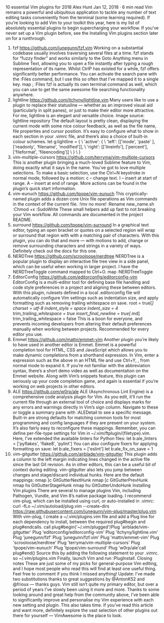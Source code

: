 10 essential Vim plugins for 2018 Alex Hunt Jan 12, 2018 · 6 min read
Vim remains a powerful and ubiquitous application to tackle any number of text editing tasks conveniently from the terminal (some learning required). If you’re looking to add Vim to your toolkit this year, here is my list of absolutely essential plugins to begin supercharging your workflow.
If you’ve never set up a Vim plugin before, see the Installing Vim plugins section later on for a runthrough.
1. fzf https://github.com/junegunn/fzf.vim Working on a substantial codebase usually involves traversing several files at a time. fzf stands for “fuzzy finder” and works similarly to the Goto Anything menu in Sublime Text, allowing you to open a file instantly after typing a rough representation of its name.
Whilst CtrlP has existed for a while, fzf offers significantly better performance. You can activate the search pane with the :Files command, but I use this so often that I’ve mapped it to a single key.
map ; :Files<CR>
fzf is actually its own terminal command as well, which you can use to get the same awesome file searching functionality anywhere.
2. lightline
https://github.com/itchyny/lightline.vim
Many users like to use a plugin to replace their statusline — whether as an improved visual aid (particularly in split panes), or just to make their editor more attractive. For me, lightline is an elegant and versatile choice.
Image source: lightline repository
The default layout is pretty clean, displaying the current mode with some nice colour feedback, as well as the file name, file properties and cursor position. It’s easy to configure what to show in each section in your .vimrc file, and there’s also a choice of built-in colour schemes.
let g:lightline = {
  \     'active': {
  \         'left': [['mode', 'paste' ], ['readonly', 'filename', 'modified']],
  \         'right': [['lineinfo'], ['percent'], ['fileformat', 'fileencoding']]
  \     }
  \ }
3. vim-multiple-cursors
https://github.com/terryma/vim-multiple-cursors
This is another plugin bringing a much-loved Sublime feature to Vim, doing exactly what it says in the name. You’ve got to love multiple selections.
To make a basic selection, use the Ctrl+N keystroke in normal mode, followed by a motion:
    c – change text.
    I – insert at start of range.
    A – insert at end of range.
More actions can be found in the plugin’s quick start information.
4. vim-eunuch
https://github.com/tpope/vim-eunuch
This cryptically-named plugin adds a dozen core Unix file operations as Vim commands in the context of the current file. :!mv no more!
:Rename new_name.sh
:Chmod +x
:SudoWrite
These small helpers add up fast to not breaking your Vim workflow. All commands are documented in the project README.
5. surround
https://github.com/tpope/vim-surround
In a graphical text editor, typing an open bracket or quotes on a selected region will wrap or surround that region with with a matching pair of characters.
With this plugin, you can do that and more — with motions to add, change or remove surrounding characters and strings in a variety of ways. Definitely check out the docs for this one.
6. NERDTree
https://github.com/scrooloose/nerdtree
NERDTree is a popular plugin to display an interactive file tree view in a side panel, which can be useful when working in larger project. I have the NERDTreeToggle command mapped to Ctrl+O.
map <C-o> :NERDTreeToggle<CR>
7. EditorConfig
https://github.com/editorconfig/editorconfig-vim
EditorConfig is a multi-editor tool for defining base file handling and code style preferences in a project and aligning these between editors. With this plugin, rulesets defined in a local .editorconfig file will automatically configure Vim settings such as indentation size, and apply formatting such as removing trailing whitespace on save.
root = true[*]
charset = utf-8
indent_style = space
indent_size = 4
trim_trailing_whitespace = true
insert_final_newline = true[*.md]
trim_trailing_whitespace = false
This is a boon for everyone, and prevents incoming developers from altering their default preferences manually when working between projects. Recommended for every editor you use.
8. Emmet
https://github.com/mattn/emmet-vim
Another plugin you’re likely to have used in another editor is Emmet. Emmet is a powerful completion tool for HTML, CSS and JavaScript which allows you to make dynamic completions from a shorthand expression.
In Vim, enter a expression such as the above in an HTML file and use Ctrl+Y, , from normal mode to expand it. If you’re not familiar with the abbreviation syntax, there’s a short demo video as well as documentation on the Emmet website. Along with Vim’s snippets feature, this plugin can seriously up your code completion game, and again is essential if you’re working on web projects in other editors.
9. ALE
https://github.com/w0rp/ale
ALE (Asynchronous Lint Engine) is a comprehensive code analysis plugin for Vim. As you edit, it’ll run the current file through an external tool of choice and displays marks for any errors and warnings directly in Vim’s sign column. Navigate to these or toggle a summary pane with :ALEDetail to see a specific message.
Built-in are strong defaults for matching common tools for most programming and config languages if they are present on your system. It’s also fairly easy to reconfigure these mappings. Remember, you can define per-file-type settings for Vim in ~/.vim/ftplugin/{filetype}.vim. Here, I’ve extended the available linters for Python files:
let b:ale_linters = ['pyflakes', 'flake8', 'pylint']
You can also configure fixers for applying formatting on save:
let b:ale_fixers = ['eslint']
let b:ale_fix_on_save = 1
10. vim-gitgutter
https://github.com/airblade/vim-gitgutter
This plugin adds a column to the left margin indicating lines changed in the active file since the last Git revision. As in other editors, this can be a useful bit of context during editing.
vim-gitgutter also lets you jump between changes and stage/discard individual hunks. Here are the default mappings:
nmap ]c <Plug>GitGutterNextHunk
nmap [c <Plug>GitGutterPrevHunk
nmap <Leader>hs <Plug>GitGutterStageHunk
nmap <Leader>hu <Plug>GitGutterUndoHunk
Installing Vim plugins
There are several to manage plugins Vim, including Pathogen, Vundle, and Vim 8’s native package loading. I recommend vim-plug, which can be installed using curl, or auto-installed in .vimrc:
curl -fLo ~/.vim/autoload/plug.vim --create-dirs \
    https://raw.githubusercontent.com/junegunn/vim-plug/master/plug.vim
With vim-plug, I create a ~/.vim/plugins.vim file and add a Plug line for each dependency to install, between the required plug#begin and plug#endcalls.
call plug#begin('~/.vim/plugged')Plug 'airblade/vim-gitgutter'
Plug 'editorconfig/editorconfig-vim'
Plug 'itchyny/lightline.vim'
Plug 'junegunn/fzf'
Plug 'junegunn/fzf.vim'
Plug 'mattn/emmet-vim'
Plug 'scrooloose/nerdtree'
Plug 'terryma/vim-multiple-cursors'
Plug 'tpope/vim-eunuch'
Plug 'tpope/vim-surround'
Plug 'w0rp/ale'call plug#end()
Source this by adding the following statement to your .vimrc.
so ~/.vim/plugins.vim
Finally, launch Vim and run :PlugInstall.
Closing notes
These are just some of my picks for general-purpose Vim editing, and I hope most people who read this will find at least one useful thing. Feel free to comment if you think I missed anything! Update: I’ve made two substitutions thanks to great suggestions by @AntonK52 and @frioux — thanks guys.
Vim still isn’t quite my primary editor, but over a period of years I’ve slowly been using it more and more. Thanks to some looking around and great help from the community above, I’ve been able to significantly improve and personalise my Vim experience with each new setting and plugin. This also takes time. If you’ve read this article and want more, definitely explore the vast selection of other plugins out there for yourself — VimAwesome is the place to look.
